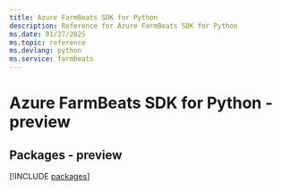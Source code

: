 ```yaml
---
title: Azure FarmBeats SDK for Python
description: Reference for Azure FarmBeats SDK for Python
ms.date: 01/27/2025
ms.topic: reference
ms.devlang: python
ms.service: farmbeats
---
```

# Azure FarmBeats SDK for Python - preview
## Packages - preview
[!INCLUDE [packages](farmbeats-index.md)]